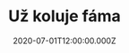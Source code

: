 ---
title: Už koluje fáma
status: Published
date: 2020-07-01T12:00:00.000Z
text: |-
  Už koluje fáma\
  Že ztratili jsme klíče\
  A kdo nepije s náma\
  Bude brzo... v píče

  Už koluje fáma\
  Že otočíme rundu\
  A kdo nepije s náma\
  Ta ať ukáže... kundu

  Už koluje fáma\
  Že exáč to je hračka\
  A kdo nepije s náma\
  To je pěkná... sračka

  Už koluje fáma\
  Že vzbudili jsme smrt\
  A kdo nepije s náma\
  to je pěknej... zmrd, zmrd

  Už koluje fáma\
  že nám není rovno\
  a kdo nepije s náma\
  ví o životě... hovno
---